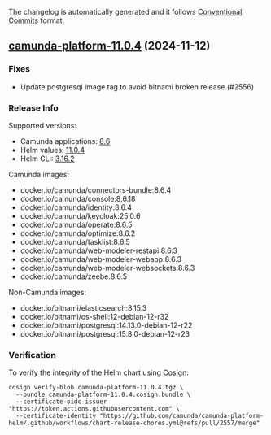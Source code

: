 The changelog is automatically generated and it follows [Conventional Commits](https://www.conventionalcommits.org/en/v1.0.0/) format.

## [camunda-platform-11.0.4](https://github.com/camunda/camunda-platform-helm/releases/tag/camunda-platform-11.0.4) (2024-11-12)

### Fixes

- Update postgresql image tag to avoid bitnami broken release (#2556)

<!-- generated by git-cliff -->
### Release Info

Supported versions:

- Camunda applications: [8.6](https://github.com/camunda/camunda-platform/releases?q=tag%3A8.6&expanded=true)
- Helm values: [11.0.4](https://artifacthub.io/packages/helm/camunda/camunda-platform/11.0.4#parameters)
- Helm CLI: [3.16.2](https://github.com/helm/helm/releases/tag/v3.16.2)

Camunda images:

- docker.io/camunda/connectors-bundle:8.6.4
- docker.io/camunda/console:8.6.18
- docker.io/camunda/identity:8.6.4
- docker.io/camunda/keycloak:25.0.6
- docker.io/camunda/operate:8.6.5
- docker.io/camunda/optimize:8.6.2
- docker.io/camunda/tasklist:8.6.5
- docker.io/camunda/web-modeler-restapi:8.6.3
- docker.io/camunda/web-modeler-webapp:8.6.3
- docker.io/camunda/web-modeler-websockets:8.6.3
- docker.io/camunda/zeebe:8.6.5

Non-Camunda images:

- docker.io/bitnami/elasticsearch:8.15.3
- docker.io/bitnami/os-shell:12-debian-12-r32
- docker.io/bitnami/postgresql:14.13.0-debian-12-r22
- docker.io/bitnami/postgresql:15.8.0-debian-12-r23

### Verification

To verify the integrity of the Helm chart using [Cosign](https://docs.sigstore.dev/signing/quickstart/):

```shell
cosign verify-blob camunda-platform-11.0.4.tgz \
  --bundle camunda-platform-11.0.4.cosign.bundle \
  --certificate-oidc-issuer "https://token.actions.githubusercontent.com" \
  --certificate-identity "https://github.com/camunda/camunda-platform-helm/.github/workflows/chart-release-chores.yml@refs/pull/2557/merge"
```
